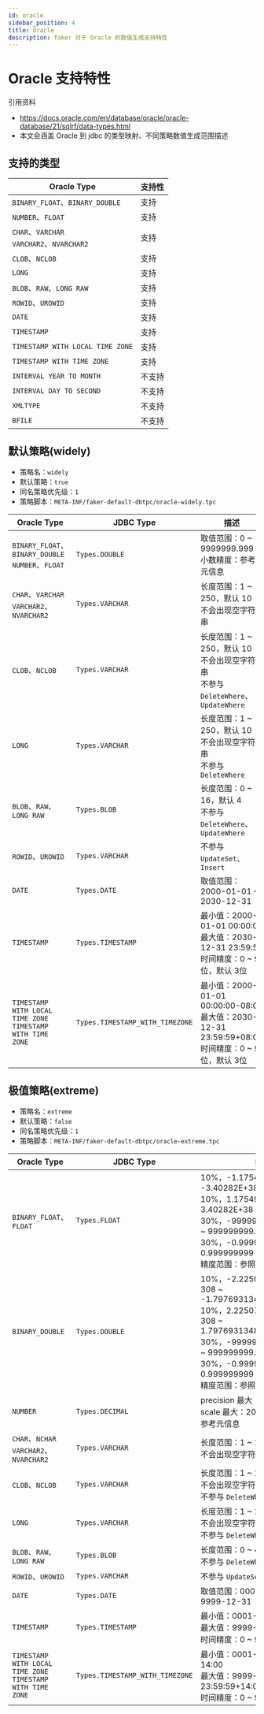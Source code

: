```yaml
---
id: oracle
sidebar_position: 4
title: Oracle
description: faker 对于 Oracle 的数值生成支持特性
---
```

# Oracle 支持特性

引用资料
- https://docs.oracle.com/en/database/oracle/oracle-database/21/sqlrf/data-types.html
- 本文会涵盖 Oracle 到 jdbc 的类型映射、不同策略数值生成范围描述

## 支持的类型

| Oracle Type                                 | 支持性 |
|---------------------------------------------|-----|
| `BINARY_FLOAT`、`BINARY_DOUBLE`              | 支持  |
| `NUMBER`、`FLOAT`                            | 支持  |
| `CHAR`、`VARCHAR`<br/>`VARCHAR2`、`NVARCHAR2` | 支持  |
| `CLOB`、`NCLOB`                              | 支持  |
| `LONG`                                      | 支持  |
| `BLOB`、`RAW`、`LONG RAW`                     | 支持  |
| `ROWID`、`UROWID`                            | 支持  |
| `DATE`                                      | 支持  |
| `TIMESTAMP`                                 | 支持  |
| `TIMESTAMP WITH LOCAL TIME ZONE`            | 支持  |
| `TIMESTAMP WITH TIME ZONE`                  | 支持  |
| `INTERVAL YEAR TO MONTH`                    | 不支持 |
| `INTERVAL DAY TO SECOND`                    | 不支持 |
| `XMLTYPE`                                   | 不支持 |
| `BFILE`                                     | 不支持 |

## 默认策略(widely)
- 策略名：`widely`
- 默认策略：`true`
- 同名策略优先级：`1`
- 策略脚本：`META-INF/faker-default-dbtpc/oracle-widely.tpc`

| Oracle Type                                                     | JDBC Type                       | 描述                                                                                    |
|-----------------------------------------------------------------|---------------------------------|---------------------------------------------------------------------------------------|
| `BINARY_FLOAT`、`BINARY_DOUBLE`<br/>`NUMBER`、`FLOAT`             | `Types.DOUBLE`                  | 取值范围：0 ~ 9999999.999<br/>小数精度：参考元信息                                                   |
| `CHAR`、`VARCHAR`<br/>`VARCHAR2`、`NVARCHAR2`                     | `Types.VARCHAR`                 | 长度范围：1 ~ 250，默认 10<br/>不会出现空字符串                                                       |
| `CLOB`、`NCLOB`                                                  | `Types.VARCHAR`                 | 长度范围：1 ~ 250，默认 10<br/>不会出现空字符串<br/>不参与 `DeleteWhere`、`UpdateWhere`                   |
| `LONG`                                                          | `Types.VARCHAR`                 | 长度范围：1 ~ 250，默认 10<br/>不会出现空字符串<br/>不参与 `DeleteWhere`                                 |
| `BLOB`、`RAW`、`LONG RAW`                                         | `Types.BLOB`                    | 长度范围：0 ~ 16，默认 4<br/>不参与 `DeleteWhere`、`UpdateWhere`                                  |
| `ROWID`、`UROWID`                                                | `Types.VARCHAR`                 | 不参与 `UpdateSet`、`Insert`                                                              |
| `DATE`                                                          | `Types.DATE`                    | 取值范围：2000-01-01 ~ 2030-12-31                                                          |
| `TIMESTAMP`                                                     | `Types.TIMESTAMP`               | 最小值：2000-01-01 00:00:00<br/>最大值：2030-12-31 23:59:59<br/>时间精度：0 ~ 9位，默认 3位             |
| `TIMESTAMP WITH LOCAL TIME ZONE`<br/>`TIMESTAMP WITH TIME ZONE` | `Types.TIMESTAMP_WITH_TIMEZONE` | 最小值：2000-01-01 00:00:00-08:00<br/>最大值：2030-12-31 23:59:59+08:00<br/>时间精度：0 ~ 9位，默认 3位 |

## 极值策略(extreme)
- 策略名：`extreme`
- 默认策略：`false`
- 同名策略优先级：`1`
- 策略脚本：`META-INF/faker-default-dbtpc/oracle-extreme.tpc`

| Oracle Type                                                     | JDBC Type                       | 描述                                                                                                                                                                                                             |
|-----------------------------------------------------------------|---------------------------------|----------------------------------------------------------------------------------------------------------------------------------------------------------------------------------------------------------------|
| `BINARY_FLOAT`、`FLOAT`                                          | `Types.FLOAT`                   | 10%，-1.17549E-38 ~ -3.40282E+38<br/>10%，1.17549E-38 ~ 3.40282E+38<br/>30%，-999999999.999999999 ~ 999999999.999999999<br/>30%，-0.999999999 ~ 0.999999999<br/>精度范围：参照元信息                                         |
| `BINARY_DOUBLE`                                                 | `Types.DOUBLE`                  | 10%，-2.22507485850720E-308 ~ -1.79769313486231E+308<br/>10%，2.22507485850720E-308 ~ 1.79769313486231E+308<br/>30%，-999999999.999999999 ~ 999999999.999999999<br/>30%，-0.999999999 ~ 0.999999999<br/>精度范围：参照元信息 |
| `NUMBER`                                                        | `Types.DECIMAL`                 | precision 最大：40<br/>scale 最大：20<br/>参考元信息                                                                                                                                                                      |
| `CHAR`、`NCHAR`<br/>`VARCHAR2`、`NVARCHAR2`                       | `Types.VARCHAR`                 | 长度范围：1 ~ 1000，默认 10<br/>不会出现空字符串                                                                                                                                                                               |
| `CLOB`、`NCLOB`                                                  | `Types.VARCHAR`                 | 长度范围：1 ~ 1000，默认 10<br/>不会出现空字符串<br/>不参与 `DeleteWhere`、`UpdateWhere`                                                                                                                                           |
| `LONG`                                                          | `Types.VARCHAR`                 | 长度范围：1 ~ 1000，默认 10<br/>不会出现空字符串<br/>不参与 `DeleteWhere`                                                                                                                                                         |
| `BLOB`、`RAW`、`LONG RAW`                                         | `Types.BLOB`                    | 长度范围：0 ~ 4096，默认 10<br/>不参与 `DeleteWhere`、`UpdateWhere`                                                                                                                                                        |
| `ROWID`、`UROWID`                                                | `Types.VARCHAR`                 | 不参与 `UpdateSet`、`Insert`                                                                                                                                                                                       |
| `DATE`                                                          | `Types.DATE`                    | 取值范围：0001-01-01 ~ 9999-12-31                                                                                                                                                                                   |
| `TIMESTAMP`                                                     | `Types.TIMESTAMP`               | 最小值：0001-01-01 00:00:00<br/>最大值：9999-12-31 23:59:59<br/>时间精度：0 ~ 9，默认 3                                                                                                                                        |
| `TIMESTAMP WITH LOCAL TIME ZONE`<br/>`TIMESTAMP WITH TIME ZONE` | `Types.TIMESTAMP_WITH_TIMEZONE` | 最小值：0001-01-01 00:00:00-14:00<br/>最大值：9999-12-31 23:59:59+14:00<br/>时间精度：0 ~ 9，默认 3                                                                                                                            |
